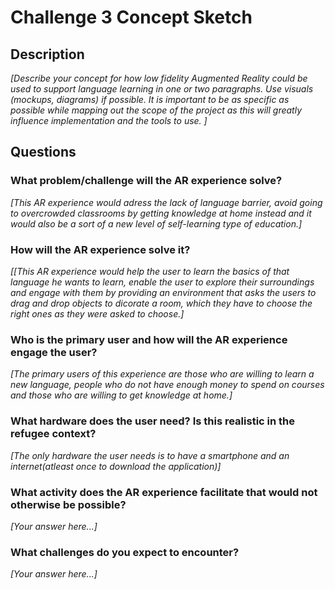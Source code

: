 # Challenge 3 Concept Sketch

## Description

*[Describe your concept for how low fidelity Augmented Reality could be used to support language learning in one or two paragraphs. Use visuals (mockups, diagrams) if possible. It is important to be as specific as possible while mapping out the scope of the project as this will greatly influence implementation and the tools to use. ]*

## Questions

### What problem/challenge will the AR experience solve? 

*[This AR experience would adress the lack of language barrier, avoid going to overcrowded classrooms by getting knowledge at home instead and it would also be a sort of a new level of self-learning type of education.]*

### How will the AR experience solve it? 

*[[This AR experience would help the user to learn the basics of that language he wants to learn, enable the user to explore their surroundings and engage with them by providing an environment that asks the users to drag and drop objects to dicorate a room, which they have to choose the right ones as they were asked to choose.]*

### Who is the primary user and how will the AR experience engage the user?

*[The primary users of this experience are those who are willing to learn a new language, people who do not have enough money to spend on courses and those who are willing to get knowledge at home.]*

### What hardware does the user need? Is this realistic in the refugee context? 

*[The only hardware the user needs is to have a smartphone and an internet(atleast once to download the application)]*

### What activity does the AR experience facilitate that would not otherwise be possible? 

*[Your answer here...]*

### What challenges do you expect to encounter? 

*[Your answer here...]*
